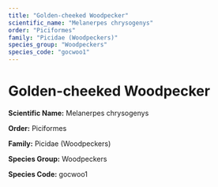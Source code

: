```yaml
---
title: "Golden-cheeked Woodpecker"
scientific_name: "Melanerpes chrysogenys"
order: "Piciformes"
family: "Picidae (Woodpeckers)"
species_group: "Woodpeckers"
species_code: "gocwoo1"
---
```


# Golden-cheeked Woodpecker

**Scientific Name:** Melanerpes chrysogenys

**Order:** Piciformes

**Family:** Picidae (Woodpeckers)

**Species Group:** Woodpeckers

**Species Code:** gocwoo1

